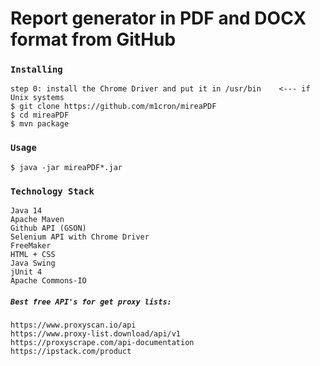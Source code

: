 # Report generator in PDF and DOCX format from GitHub

### `Installing`

```
step 0: install the Chrome Driver and put it in /usr/bin    <--- if Unix systems
$ git clone https://github.com/m1cron/mireaPDF
$ cd mireaPDF
$ mvn package
```

### `Usage`

``` $ java -jar mireaPDF*.jar ```



### `Technology Stack`
```
Java 14
Apache Maven
Github API (GSON)
Selenium API with Chrome Driver
FreeMaker
HTML + CSS
Java Swing
jUnit 4
Apache Commons-IO
```


##### `Best free API's for get proxy lists:`
```https://www.proxyscan.io/api``` <br/>
```https://www.proxy-list.download/api/v1``` <br/>
```https://proxyscrape.com/api-documentation``` <br/>
```https://ipstack.com/product``` <br/>
